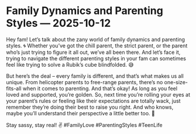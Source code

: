 # Family Dynamics and Parenting Styles — 2025-10-12

Hey fam! Let’s talk about the zany world of family dynamics and parenting styles. 🌀 Whether you’ve got the chill parent, the strict parent, or the parent who’s just trying to figure it all out, we’ve all been there. And let’s face it, trying to navigate the different parenting styles in your fam can sometimes feel like trying to solve a Rubik’s cube blindfolded. 😅

But here’s the deal – every family is different, and that’s what makes us all unique. From helicopter parents to free-range parents, there’s no one-size-fits-all when it comes to parenting. And that’s okay! As long as you feel loved and supported, you’re golden. So, next time you’re rolling your eyes at your parent’s rules or feeling like their expectations are totally wack, just remember they’re doing their best to raise you right. And who knows, maybe you’ll understand their perspective a little better too. 💫

Stay sassy, stay real! ✌️ #FamilyLove #ParentingStyles #TeenLife